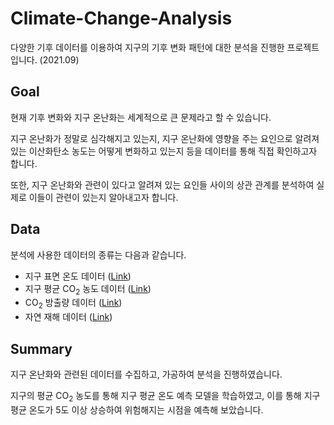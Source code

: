# Climate-Change-Analysis
다양한 기후 데이터를 이용하여 지구의 기후 변화 패턴에 대한 분석을 진행한 프로젝트입니다. (2021.09)

## Goal
현재 기후 변화와 지구 온난화는 세계적으로 큰 문제라고 할 수 있습니다.

지구 온난화가 정말로 심각해지고 있는지, 지구 온난화에 영향을 주는 요인으로 알려져 있는 이산화탄소 농도는 어떻게 변화하고 있는지 등을 데이터를 통해 직접 확인하고자 합니다.

또한, 지구 온난화와 관련이 있다고 알려져 있는 요인들 사이의 상관 관계를 분석하여 실제로 이들이 관련이 있는지 알아내고자 합니다.

## Data
분석에 사용한 데이터의 종류는 다음과 같습니다.
- 지구 표면 온도 데이터 ([Link](https://www.kaggle.com/datasets/berkeleyearth/climate-change-earth-surface-temperature-data))
- 지구 평균 CO$_2$ 농도 데이터 ([Link](https://gml.noaa.gov/ccgg/trends/gl_data.html))
- CO$_2$ 방출량 데이터 ([Link](https://github.com/owid/co2-data))
- 자연 재해 데이터 ([Link](https://www.kaggle.com/datasets/dataenergy/natural-disaster-data))

## Summary
지구 온난화와 관련된 데이터를 수집하고, 가공하여 분석을 진행하였습니다.

지구의 평균 CO$_2$ 농도를 통해 지구 평균 온도 예측 모델을 학습하였고, 이를 통해 지구 평균 온도가 5도 이상 상승하여 위험해지는 시점을 예측해 보았습니다.